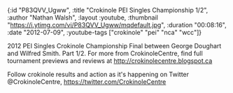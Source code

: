 {:id "P83QVV_Ugww",
 :title "Crokinole PEI Singles Championship 1/2",
 :author "Nathan Walsh",
 :layout :youtube,
 :thumbnail "https://i.ytimg.com/vi/P83QVV_Ugww/mqdefault.jpg",
 :duration "00:08:16",
 :date "2012-07-09",
 :youtube-tags ["crokinole" "pei" "nca" "wcc"]}


2012 PEI Singles Crokinole Championship Final between George Doughart and Wilfred Smith. Part 1/2. For more from CrokinoleCentre, find full tournament previews and reviews at http://crokinolecentre.blogspot.ca

Follow crokinole results and action as it's happening on Twitter @CrokinoleCentre, https://twitter.com/CrokinoleCentre
